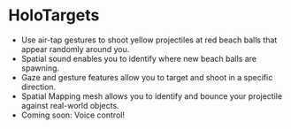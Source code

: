 # HoloTargets
- Use air-tap gestures to shoot yellow projectiles at red beach balls that appear randomly around you.
- Spatial sound enables you to identify where new beach balls are spawning.
- Gaze and gesture features allow you to target and shoot in a specific direction.
- Spatial Mapping mesh allows you to identify and bounce your projectile against real-world objects.
- Coming soon: Voice control!
